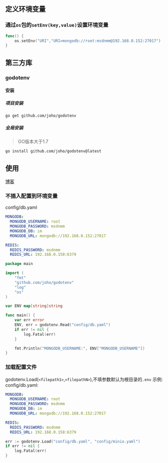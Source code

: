 ## 定义环境变量

### 通过`os`包的`setEnv(key,value)`设置环境变量

```go
func() {
	os.setEnv("URI","URI=mongodb://root:msdnmm@192.168.0.152:27017")
}
```

## 第三方库

### godotenv

#### 安装

##### 项目安装

```shell
go get github.com/joho/godotenv
```

##### 全局安装

> GO版本大于1.7

```shell
go install github.com/joho/godotenv@latest
```

## 使用

[博客](https://www.cnblogs.com/zhangmingcheng/p/15802038.html)

### 不插入配置到环境变量

config/db.yaml

```yaml
MONGODB:
  MONGODB_USERNAME: root
  MONGODB_PASSWORD: msdnmm
  MONGODB_DB: im
  MONGODB_URL: mongodb://192.168.0.152:27017

REDIS:
  REDIS_PASSWORD: msdnmm
  REDIS_URL: 192.168.0.158:6379
```

```go
package main

import (
	"fmt"
	"github.com/joho/godotenv"
	"log"
	"os"
)

var ENV map[string]string

func main() {
	var err error
	ENV, err = godotenv.Read("config/db.yaml")
	if err != nil {
		log.Fatal(err)
	}

	fmt.Println("MONGODB_USERNAME:", ENV["MONGODB_USERNAME"])
}
```

### 加载配置文件

godotenv.Load(`<filepath1>`,`<filepathN>`),不填参数默认为根目录的`.env`
示例:
config/db.yaml:

```yaml
MONGODB:
  MONGODB_USERNAME: root
  MONGODB_PASSWORD: msdnmm
  MONGODB_DB: im
  MONGODB_URL: mongodb://192.168.0.152:27017

REDIS:
  REDIS_PASSWORD: msdnmm
  REDIS_URL: 192.168.0.158:6379
```

```go
err := godotenv.Load("config/db.yaml", "config/minio.yaml")
if err != nil {
	log.Fatal(err)
}
```
